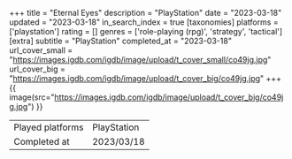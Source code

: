 +++
title = "Eternal Eyes"
description = "PlayStation"
date = "2023-03-18"
updated = "2023-03-18"
in_search_index = true
[taxonomies]
platforms = ['playstation']
rating = []
genres = ['role-playing (rpg)', 'strategy', 'tactical']
[extra]
subtitle = "PlayStation"
completed_at = "2023-03-18"
url_cover_small = "https://images.igdb.com/igdb/image/upload/t_cover_small/co49jg.jpg"
url_cover_big = "https://images.igdb.com/igdb/image/upload/t_cover_big/co49jg.jpg"
+++
{{ image(src="https://images.igdb.com/igdb/image/upload/t_cover_big/co49jg.jpg") }}

|              |            |
| ------------ | ---------- |
| Played platforms    | PlayStation |
| Completed at | 2023/03/18 |

